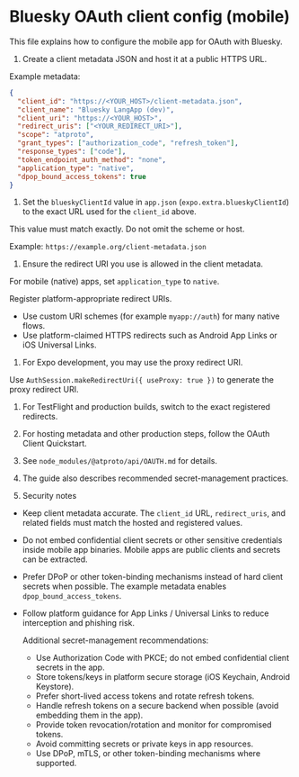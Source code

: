 # Bluesky OAuth client config (mobile)

This file explains how to configure the mobile app for OAuth with Bluesky.

1. Create a client metadata JSON and host it at a public HTTPS URL.

Example metadata:

```json
{
  "client_id": "https://<YOUR_HOST>/client-metadata.json",
  "client_name": "Bluesky LangApp (dev)",
  "client_uri": "https://<YOUR_HOST>",
  "redirect_uris": ["<YOUR_REDIRECT_URI>"],
  "scope": "atproto",
  "grant_types": ["authorization_code", "refresh_token"],
  "response_types": ["code"],
  "token_endpoint_auth_method": "none",
  "application_type": "native",
  "dpop_bound_access_tokens": true
}
```

1. Set the `blueskyClientId` value in `app.json` (`expo.extra.blueskyClientId`) to the exact URL used for the `client_id` above.

  This value must match exactly. Do not omit the scheme or host.

  Example: `https://example.org/client-metadata.json`

1. Ensure the redirect URI you use is allowed in the client metadata.

  For mobile (native) apps, set `application_type` to `native`.

  Register platform-appropriate redirect URIs.

- Use custom URI schemes (for example `myapp://auth`) for many native flows.
- Use platform-claimed HTTPS redirects such as Android App Links or iOS Universal Links.

1. For Expo development, you may use the proxy redirect URI.

  Use `AuthSession.makeRedirectUri({ useProxy: true })` to generate the proxy redirect URI.

1. For TestFlight and production builds, switch to the exact registered redirects.

1. For hosting metadata and other production steps, follow the OAuth Client Quickstart.

1. See `node_modules/@atproto/api/OAUTH.md` for details.

1. The guide also describes recommended secret-management practices.

1. Security notes

- Keep client metadata accurate. The `client_id` URL, `redirect_uris`, and related fields must match the hosted and registered values.
- Do not embed confidential client secrets or other sensitive credentials inside mobile app binaries. Mobile apps are public clients and secrets can be extracted.
- Prefer DPoP or other token-binding mechanisms instead of hard client secrets when possible. The example metadata enables `dpop_bound_access_tokens`.
- Follow platform guidance for App Links / Universal Links to reduce interception and phishing risk.
  
  Additional secret-management recommendations:

  - Use Authorization Code with PKCE; do not embed confidential client secrets in the app.
  - Store tokens/keys in platform secure storage (iOS Keychain, Android Keystore).
  - Prefer short-lived access tokens and rotate refresh tokens.
  - Handle refresh tokens on a secure backend when possible (avoid embedding them in the app).
  - Provide token revocation/rotation and monitor for compromised tokens.
  - Avoid committing secrets or private keys in app resources.
  - Use DPoP, mTLS, or other token-binding mechanisms where supported.
